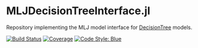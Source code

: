 # MLJDecisionTreeInterface.jl

Repository implementing the MLJ model interface for 
[DecisionTree](https://github.com/bensadeghi/DecisionTree.jl) models.


[![Build Status](https://github.com/alan-turing-institute/MLJDecisionTreeInterface.jl/workflows/CI/badge.svg)](https://github.com/alan-turing-institute/MLJDecisionTreeInterface.jl/actions)
[![Coverage](https://coveralls.io/repos/github/alan-turing-institute/MLJDecisionTreeInterface.jl/badge.svg?branch=master)](http://codecov.io/github/alan-turing-institute/MLJDecisionTreeInterface.jl?branch=master)
[![Code Style: Blue](https://img.shields.io/badge/code%20style-blue-4495d1.svg)](https://github.com/invenia/BlueStyle)
